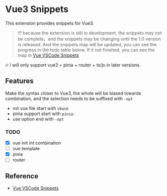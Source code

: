 # Vue3 Snippets

This extension provides snippets for Vue3.

> !!! because the extension is still in development, the snippets may not be complete，and the snippets may be changing until the 1.0 version is released.
> And the snippets map will be updated, you can see the progress in the todo table below. If it not finished, you can see the map in [Vue VSCode Snippets](https://marketplace.visualstudio.com/items?itemName=sdras.vue-vscode-snippets)
>

🔥 I will only support vue3 + pinia + router + ts/js in later versions.

## Features

Make the syntax closer to Vue3, the whole will be biased towards combination, and the selection needs to be suffixed with `-opt`

- init vue file start with `vbase`
- pinia support start with `pinia-`
- use option end with `-opt`

### TODO

- [x]  vue init int combination
- [ ]  vue template
- [x]  pinia
- [ ]  router

## Reference

- [Vue VSCode Snippets](https://marketplace.visualstudio.com/items?itemName=sdras.vue-vscode-snippets)
